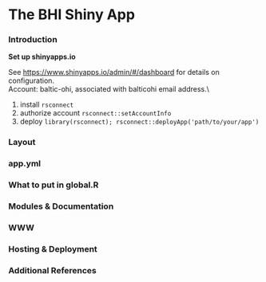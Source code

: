 # The BHI Shiny App

### Introduction

**Set up shinyapps.io**

See https://www.shinyapps.io/admin/#/dashboard for details on configuration.\
Account: baltic-ohi, associated with balticohi email address.\
1) install `rsconnect`
2) authorize account `rsconnect::setAccountInfo`
3) deploy `library(rsconnect); rsconnect::deployApp('path/to/your/app')`

### Layout

### app.yml

### What to put in global.R

### Modules & Documentation

### WWW

### Hosting & Deployment

### Additional References
